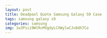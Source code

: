 ```yaml
---
layout: post
title: Deadpool Quote Samsung Galaxy S9 Case
tags: samsung galaxy s9
categories: samsung
img: 1w3Psii9WlRcMVgdyLCXWylwCJv8dh7Co
---
```


